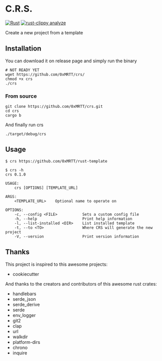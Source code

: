 # C.R.S.

[![Rust](https://github.com/0xMRTT/crs/actions/workflows/rust.yml/badge.svg)](https://github.com/0xMRTT/crs/actions/workflows/rust.yml)
[![rust-clippy analyze](https://github.com/0xMRTT/crs/actions/workflows/rust-clippy.yml/badge.svg)](https://github.com/0xMRTT/crs/actions/workflows/rust-clippy.yml)

Create a new project from a template

## Installation

You can download it on release page and simply run the binary

``` 
# NOT READY YET
wget https://github.com/0xMRTT/crs/
chmod +x crs
./crs
```

### From source

```
git clone https://github.com/0xMRTT/crs.git
cd crs
cargo b
```

And finally run crs

```
./target/debug/crs
```

## Usage

```
$ crs https://github.com/0xMRTT/rust-template

$ crs -h
crs 0.1.0

USAGE:
    crs [OPTIONS] [TEMPLATE_URL]

ARGS:
    <TEMPLATE_URL>    Optional name to operate on

OPTIONS:
    -c, --config <FILE>           Sets a custom config file
    -h, --help                    Print help information
    -l, --list-installed <DIR>    List installed template
    -t, --to <TO>                 Where CRS will generate the new project
    -V, --version                 Print version information
```

## Thanks

This project is inspired to this awesome projects:

* cookiecutter 

And thanks to the creators and contributors of this awesome rust crates:

* handlebars 
* serde_json 
* serde_derive 
* serde 
* env_logger 
* git2 
* clap 
* url
* walkdir
* platform-dirs 
* chrono
* inquire

